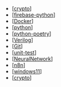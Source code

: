 - [[crypto]]
- [[firebase-python]]
- [[Docker]]
- [[python]]
- [[python-poetry]]
- [[Verilog]]
- [[Git]]
- [[unit-test]]
- [[NeuralNetwork]]
- [[n8n]]
- [[windows11]]
- [[crypto]]

[//begin]: # "Autogenerated link references for markdown compatibility"
[crypto]: crypto.md "crypto"
[firebase-python]: firebase-python.md "firebase-python"
[Docker]: Docker.md "Docker"
[python]: python.md "python"
[python-poetry]: python-poetry.md "python-poetry"
[Verilog]: Verilog.md "Verilog"
[Git]: Git.md "Git"
[unit-test]: unit-test.md "unit-test"
[NeuralNetwork]: NeuralNetwork.md "NeuralNetwork"
[n8n]: n8n.md "n8n"
[windows11]: windows11.md "windows11"
[//end]: # "Autogenerated link references"